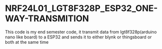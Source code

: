 # NRF24L01_LGT8F328P_ESP32_ONE-WAY-TRANSMITION
This code is my end semester code, it transmit data from lgt8f328p(arduino nano like board) to a ESP32 and sends it to either blynk or thingsboard or both at the same time
